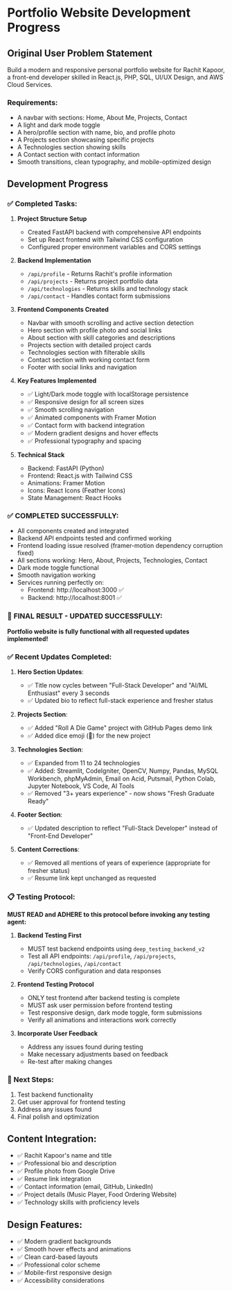 # Portfolio Website Development Progress

## Original User Problem Statement
Build a modern and responsive personal portfolio website for Rachit Kapoor, a front-end developer skilled in React.js, PHP, SQL, UI/UX Design, and AWS Cloud Services.

### Requirements:
- A navbar with sections: Home, About Me, Projects, Contact
- A light and dark mode toggle
- A hero/profile section with name, bio, and profile photo
- A Projects section showcasing specific projects
- A Technologies section showing skills
- A Contact section with contact information
- Smooth transitions, clean typography, and mobile-optimized design

## Development Progress

### ✅ Completed Tasks:

1. **Project Structure Setup**
   - Created FastAPI backend with comprehensive API endpoints
   - Set up React frontend with Tailwind CSS configuration
   - Configured proper environment variables and CORS settings

2. **Backend Implementation**
   - `/api/profile` - Returns Rachit's profile information
   - `/api/projects` - Returns project portfolio data
   - `/api/technologies` - Returns skills and technology stack
   - `/api/contact` - Handles contact form submissions
   
3. **Frontend Components Created**
   - Navbar with smooth scrolling and active section detection
   - Hero section with profile photo and social links
   - About section with skill categories and descriptions
   - Projects section with detailed project cards
   - Technologies section with filterable skills
   - Contact section with working contact form
   - Footer with social links and navigation

4. **Key Features Implemented**
   - ✅ Light/Dark mode toggle with localStorage persistence
   - ✅ Responsive design for all screen sizes
   - ✅ Smooth scrolling navigation
   - ✅ Animated components with Framer Motion
   - ✅ Contact form with backend integration
   - ✅ Modern gradient designs and hover effects
   - ✅ Professional typography and spacing

5. **Technical Stack**
   - Backend: FastAPI (Python)
   - Frontend: React.js with Tailwind CSS
   - Animations: Framer Motion
   - Icons: React Icons (Feather Icons)
   - State Management: React Hooks

### ✅ COMPLETED SUCCESSFULLY:
- All components created and integrated
- Backend API endpoints tested and confirmed working
- Frontend loading issue resolved (framer-motion dependency corruption fixed)
- All sections working: Hero, About, Projects, Technologies, Contact
- Dark mode toggle functional
- Smooth navigation working
- Services running perfectly on:
  - Frontend: http://localhost:3000 ✅
  - Backend: http://localhost:8001 ✅

### 🎯 **FINAL RESULT - UPDATED SUCCESSFULLY**: 
**Portfolio website is fully functional with all requested updates implemented!**

### ✅ **Recent Updates Completed:**
1. **Hero Section Updates**:
   - ✅ Title now cycles between "Full-Stack Developer" and "AI/ML Enthusiast" every 3 seconds
   - ✅ Updated bio to reflect full-stack experience and fresher status
   
2. **Projects Section**:
   - ✅ Added "Roll A Die Game" project with GitHub Pages demo link
   - ✅ Added dice emoji (🎲) for the new project
   
3. **Technologies Section**:
   - ✅ Expanded from 11 to 24 technologies
   - ✅ Added: Streamlit, CodeIgniter, OpenCV, Numpy, Pandas, MySQL Workbench, phpMyAdmin, Email on Acid, Putsmail, Python Colab, Jupyter Notebook, VS Code, AI Tools
   - ✅ Removed "3+ years experience" - now shows "Fresh Graduate Ready"
   
4. **Footer Section**:
   - ✅ Updated description to reflect "Full-Stack Developer" instead of "Front-End Developer"
   
5. **Content Corrections**:
   - ✅ Removed all mentions of years of experience (appropriate for fresher status)
   - ✅ Resume link kept unchanged as requested

### 📋 Testing Protocol:
**MUST READ and ADHERE to this protocol before invoking any testing agent:**

1. **Backend Testing First**
   - MUST test backend endpoints using `deep_testing_backend_v2`
   - Test all API endpoints: `/api/profile`, `/api/projects`, `/api/technologies`, `/api/contact`
   - Verify CORS configuration and data responses

2. **Frontend Testing Protocol**
   - ONLY test frontend after backend testing is complete
   - MUST ask user permission before frontend testing
   - Test responsive design, dark mode toggle, form submissions
   - Verify all animations and interactions work correctly

3. **Incorporate User Feedback**
   - Address any issues found during testing
   - Make necessary adjustments based on feedback
   - Re-test after making changes

### 🎯 Next Steps:
1. Test backend functionality
2. Get user approval for frontend testing
3. Address any issues found
4. Final polish and optimization

## Content Integration:
- ✅ Rachit Kapoor's name and title
- ✅ Professional bio and description
- ✅ Profile photo from Google Drive
- ✅ Resume link integration
- ✅ Contact information (email, GitHub, LinkedIn)
- ✅ Project details (Music Player, Food Ordering Website)
- ✅ Technology skills with proficiency levels

## Design Features:
- ✅ Modern gradient backgrounds
- ✅ Smooth hover effects and animations
- ✅ Clean card-based layouts
- ✅ Professional color scheme
- ✅ Mobile-first responsive design
- ✅ Accessibility considerations